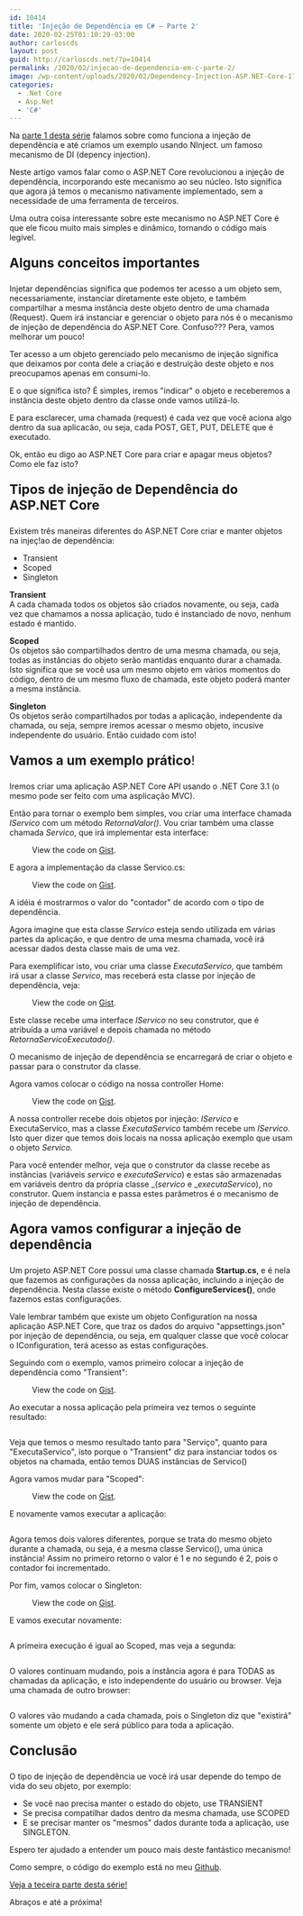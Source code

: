 ```yaml
---
id: 10414
title: 'Injeção de Dependência em C# – Parte 2'
date: 2020-02-25T01:10:29-03:00
author: carloscds
layout: post
guid: http://carloscds.net/?p=10414
permalink: /2020/02/injecao-de-dependencia-em-c-parte-2/
image: /wp-content/uploads/2020/02/Dependency-Injection-ASP.NET-Core-175x131.png
categories:
  - .Net Core
  - Asp.Net
  - 'C#'
---
```

Na [parte 1 desta série](http://carloscds.net/2020/02/injecao-de-dependencia-em-c-parte-1/) falamos sobre como funciona a injeção de dependência e até criamos um exemplo usando NInject. um famoso mecanismo de DI (depency injection).

Neste artigo vamos falar como o ASP.NET Core revolucionou a injeção de dependência, incorporando este mecanismo ao seu núcleo. Isto significa que agora já temos o mecanismo nativamente implementado, sem a necessidade de uma ferramenta de terceiros.

Uma outra coisa interessante sobre este mecanismo no ASP.NET Core é que ele ficou muito mais simples e dinâmico, tornando o código mais legível.

<p style="font-size:23px">
  <strong>Alguns conceitos importantes</strong>
</p>

Injetar dependências significa que podemos ter acesso a um objeto sem, necessariamente, instanciar diretamente este objeto, e também compartilhar a mesma instância deste objeto dentro de uma chamada (Request). Quem irá instanciar e gerenciar o objeto para nós é o mecanismo de injeção de dependência do ASP.NET Core. Confuso??? Pera, vamos melhorar um pouco!

Ter acesso a um objeto gerenciado pelo mecanismo de injeção significa que deixamos por conta dele a criação e destruição deste objeto e nos preocupamos apenas em consumi-lo.

E o que significa isto? É simples, iremos "indicar" o objeto e receberemos a instância deste objeto dentro da classe onde vamos utilizá-lo. 

E para esclarecer, uma chamada (request) é cada vez que você aciona algo dentro da sua aplicacão, ou seja, cada POST, GET, PUT, DELETE que é executado. 

Ok, então eu digo ao ASP.NET Core para criar e apagar meus objetos? Como ele faz isto?

<p style="font-size:23px">
  <strong>Tipos de injeção de Dependência do ASP.NET Core</strong>
</p>

Existem três maneiras diferentes do ASP.NET Core criar e manter objetos na injeç!ao de dependência:

  * Transient
  * Scoped
  * Singleton

**Transient**  
A cada chamada todos os objetos são criados novamente, ou seja, cada vez que chamamos a nossa aplicação, tudo é instanciado de novo, nenhum estado é mantido.

**Scoped**  
Os objetos são compartilhados dentro de uma mesma chamada, ou seja, todas as instâncias do objeto serão mantidas enquanto durar a chamada. Isto significa que se você usa um mesmo objeto em vários momentos do código, dentro de um mesmo fluxo de chamada, este objeto poderá manter a mesma instância.

**Singleton**  
Os objetos serão compartilhados por todas a aplicação, independente da chamada, ou seja, sempre iremos acessar o mesmo objeto, incusive independente do usuário. Então cuidado com isto!

<p style="font-size:23px">
  <strong>Vamos a um exemplo prático</strong>!
</p>

Iremos criar uma aplicação ASP.NET Core API usando o .NET Core 3.1 (o mesmo pode ser feito com uma asplicação MVC). 

Então para tornar o exemplo bem simples, vou criar uma interface chamada _IServico_ com um método _RetornaValor()_. Vou criar também uma classe chamada _Servico_, que irá implementar esta interface: <figure class="wp-block-embed">

<div class="wp-block-embed__wrapper">
  <div class="oembed-gist">
    <noscript>
      View the code on <a href="https://gist.github.com/carloscds/a64690e534d97e363f6f62dcc37434b1">Gist</a>.
    </noscript>
  </div>
</div></figure> 

E agora a implementação da classe Servico.cs:<figure class="wp-block-embed">

<div class="wp-block-embed__wrapper">
  <div class="oembed-gist">
    <noscript>
      View the code on <a href="https://gist.github.com/carloscds/0d13a30ba6d22fd25b14365bed8cfd2e">Gist</a>.
    </noscript>
  </div>
</div></figure> 

A idéia é mostrarmos o valor do "contador" de acordo com o tipo de dependência.

Agora imagine que esta classe _Servico_ esteja sendo utilizada em várias partes da aplicação, e que dentro de uma mesma chamada, você irá acessar dados desta classe mais de uma vez.

Para exemplificar isto, vou criar uma classe _ExecutaServico_, que também irá usar a classe _Servico_, mas receberá esta classe por injeção de dependência, veja:<figure class="wp-block-embed">

<div class="wp-block-embed__wrapper">
  <div class="oembed-gist">
    <noscript>
      View the code on <a href="https://gist.github.com/carloscds/548cc74576a793c9c9dcb141943e8053">Gist</a>.
    </noscript>
  </div>
</div></figure> 

Este classe recebe uma interface _IServico_ no seu construtor, que é atribuída a uma variável e depois chamada no método _RetornaServicoExecutado()_.

O mecanismo de injeção de dependência se encarregará de criar o objeto e passar para o construtor da classe.

Agora vamos colocar o código na nossa controller Home:<figure class="wp-block-embed">

<div class="wp-block-embed__wrapper">
  <div class="oembed-gist">
    <noscript>
      View the code on <a href="https://gist.github.com/carloscds/88bd15785dbd5a670255701b876c825d">Gist</a>.
    </noscript>
  </div>
</div></figure> 

A nossa controller recebe dois objetos por injeção: _IServico_ e ExecutaServico, mas a classe _ExecutaServico_ também recebe um _IServico_. Isto quer dizer que temos dois locais na nossa aplicação exemplo que usam o objeto _Servico_.

Para você entender melhor, veja que o construtor da classe recebe as instâncias (variáveis _servico_ e _executaServico_) e estas são armazenadas em variáveis dentro da própria classe _(_servico_ e __executaServico_), no construtor. Quem instancia e passa estes parâmetros é o mecanismo de injeção de dependência.

<p style="font-size:23px">
  <strong>Agora vamos configurar a injeção de dependência</strong>
</p>

Um projeto ASP.NET Core possui uma classe chamada **Startup.cs**, e é nela que fazemos as configurações da nossa aplicação, incluindo a injeção de dependência. Nesta classe existe o método **ConfigureServices()**, onde fazemos estas configurações.

Vale lembrar também que existe um objeto Configuration na nossa aplicação ASP.NET Core, que traz os dados do arquivo "appsettings.json" por injeção de dependência, ou seja, em qualquer classe que você colocar o IConfiguration, terá acesso as estas configurações.

Seguindo com o exemplo, vamos primeiro colocar a injeção de dependência como "Transient":<figure class="wp-block-embed">

<div class="wp-block-embed__wrapper">
  <div class="oembed-gist">
    <noscript>
      View the code on <a href="https://gist.github.com/carloscds/8b5066d01c6b9a9133d51887f668319d">Gist</a>.
    </noscript>
  </div>
</div></figure> 

Ao executar a nossa aplicação pela primeira vez temos o seguinte resultado:<figure class="wp-block-image">

<img src="http://carloscds.net/wp-content/uploads/2020/02/image-1.png" alt="" class="wp-image-10415" srcset="http://carloscds.net/wp-content/uploads/2020/02/image-1.png 406w, http://carloscds.net/wp-content/uploads/2020/02/image-1-300x116.png 300w" sizes="(max-width: 406px) 100vw, 406px" /> </figure> 

Veja que temos o mesmo resultado tanto para "Serviço", quanto para "ExecutaServico", isto porque o "Transient" diz para instanciar todos os objetos na chamada, então temos DUAS instâncias de Servico()

Agora vamos mudar para "Scoped":<figure class="wp-block-embed">

<div class="wp-block-embed__wrapper">
  <div class="oembed-gist">
    <noscript>
      View the code on <a href="https://gist.github.com/carloscds/2e172e64ed98c0678345d753c7a316fc">Gist</a>.
    </noscript>
  </div>
</div></figure> 

E novamente vamos executar a aplicação:<figure class="wp-block-image">

<img src="http://carloscds.net/wp-content/uploads/2020/02/image-2.png" alt="" class="wp-image-10416" srcset="http://carloscds.net/wp-content/uploads/2020/02/image-2.png 387w, http://carloscds.net/wp-content/uploads/2020/02/image-2-300x115.png 300w" sizes="(max-width: 387px) 100vw, 387px" /> </figure> 

Agora temos dois valores diferentes, porque se trata do mesmo objeto durante a chamada, ou seja, é a mesma classe Servico(), uma única instância! Assim no primeiro retorno o valor é 1 e no segundo é 2, pois o contador foi incrementado.

Por fim, vamos colocar o Singleton:<figure class="wp-block-embed">

<div class="wp-block-embed__wrapper">
  <div class="oembed-gist">
    <noscript>
      View the code on <a href="https://gist.github.com/carloscds/3a23ae91925768ac5220441b14a163a2">Gist</a>.
    </noscript>
  </div>
</div></figure> 

E vamos executar novamente:<figure class="wp-block-image">

<img src="http://carloscds.net/wp-content/uploads/2020/02/image-3.png" alt="" class="wp-image-10417" srcset="http://carloscds.net/wp-content/uploads/2020/02/image-3.png 396w, http://carloscds.net/wp-content/uploads/2020/02/image-3-300x114.png 300w" sizes="(max-width: 396px) 100vw, 396px" /> </figure> 

A primeira execução é igual ao Scoped, mas veja a segunda:<figure class="wp-block-image">

<img src="http://carloscds.net/wp-content/uploads/2020/02/image-4.png" alt="" class="wp-image-10418" srcset="http://carloscds.net/wp-content/uploads/2020/02/image-4.png 390w, http://carloscds.net/wp-content/uploads/2020/02/image-4-300x118.png 300w" sizes="(max-width: 390px) 100vw, 390px" /> </figure> 

O valores continuam mudando, pois a instância agora é para TODAS as chamadas da aplicação, e isto independente do usuário ou browser. Veja uma chamada de outro browser:<figure class="wp-block-image">

<img src="http://carloscds.net/wp-content/uploads/2020/02/image-5.png" alt="" class="wp-image-10419" srcset="http://carloscds.net/wp-content/uploads/2020/02/image-5.png 371w, http://carloscds.net/wp-content/uploads/2020/02/image-5-300x120.png 300w" sizes="(max-width: 371px) 100vw, 371px" /> </figure> 

O valores vão mudando a cada chamada, pois o Singleton diz que "existirá" somente um objeto e ele será público para toda a aplicação.

<p style="font-size:23px">
  <strong>Conclusão</strong>
</p>

O tipo de injeção de dependência ue você irá usar depende do tempo de vida do seu objeto, por exemplo:

  * Se você nao precisa manter o estado do objeto, use TRANSIENT
  * Se precisa compatilhar dados dentro da mesma chamada, use SCOPED
  * E se precisar manter os "mesmos" dados durante toda a aplicação, use SINGLETON.

Espero ter ajudado a entender um pouco mais deste fantástico mecanismo!

Como sempre, o código do exemplo está no meu [Github](https://github.com/carloscds/CSharpSamples/tree/master/InjecaoDependenciaASPNETCore).

[Veja a teceira parte desta série!](http://carloscds.net/2020/02/injecao-de-depenencia-em-c-bonus/)

Abraços e até a próxima!